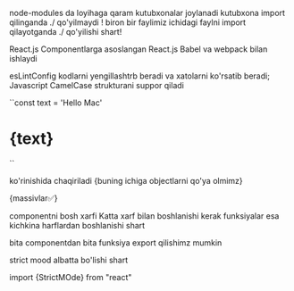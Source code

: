 node-modules da loyihaga qaram kutubxonalar joylanadi 
kutubxona import qilinganda ./ qo'yilmaydi !
biron bir faylimiz ichidagi faylni import qilayotganda ./ qo'yilishi shart!

React.js Componentlarga asoslangan
React.js Babel va webpack bilan ishlaydi

esLintConfig  kodlarni yengillashtrb beradi va xatolarni ko'rsatib beradi;
Javascript CamelCase strukturani suppor qiladi

``const text = 'Hello Mac'
<h1>{text}</h1> 
``

ko'rinishida chaqiriladi
{buning ichiga objectlarni qo'ya olmimz}

{massivlar✅}

componentni bosh xarfi Katta xarf bilan boshlanishi kerak
funksiyalar esa kichkina harflardan boshlanishi shart

bita componentdan bita funksiya export qilishimz mumkin

strict mood albatta bo'lishi shart

import {StrictMOde} from "react"